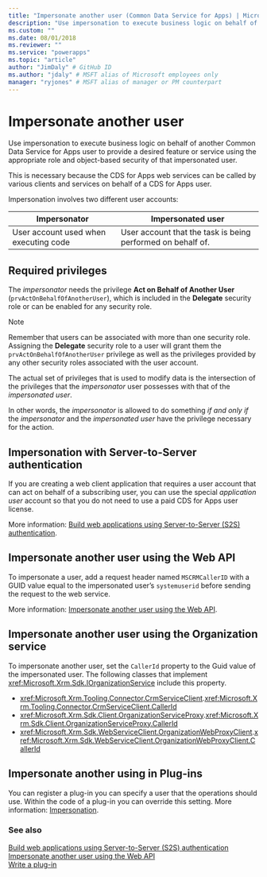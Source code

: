 ```yaml
---
title: "Impersonate another user (Common Data Service for Apps) | Microsoft Docs" # Intent and product brand in a unique string of 43-59 chars including spaces
description: "Use impersonation to execute business logic on behalf of another Common Data Service for Apps user to provide a desired feature or service using the appropriate role and object-based security of that impersonated user." # 115-145 characters including spaces. This abstract displays in the search result.
ms.custom: ""
ms.date: 08/01/2018
ms.reviewer: ""
ms.service: "powerapps"
ms.topic: "article"
author: "JimDaly" # GitHub ID
ms.author: "jdaly" # MSFT alias of Microsoft employees only
manager: "ryjones" # MSFT alias of manager or PM counterpart
---
```

# Impersonate another user

Use impersonation to execute business logic on behalf of another Common Data Service for Apps user to provide a desired feature or service using the appropriate role and object-based security of that impersonated user. 

This is necessary because the CDS for Apps web services can be called by various clients and services on behalf of a CDS for Apps user.

Impersonation involves two different user accounts: 

|Impersonator|Impersonated user|
|--|--|
|User account used when executing code|User account that the task is being performed on behalf of.|

## Required privileges

The *impersonator* needs the privilege **Act on Behalf of Another User** (`prvActOnBehalfOfAnotherUser`), which is included in the **Delegate** security role or can be enabled for any security role.

> [!NOTE]
> Remember that users can be associated with more than one security role. Assigning the **Delegate** security role to a user will grant them the `prvActOnBehalfOfAnotherUser` privilege as well as the privileges provided by any other security roles associated with the user account.

The actual set of privileges that is used to modify data is the intersection of the privileges that the *impersonator* user possesses with that of the *impersonated user*. 

In other words, the *impersonator* is allowed to do something *if and only if* the *impersonator* and the *impersonated user* have the privilege necessary for the action.

## Impersonation with Server-to-Server authentication

If you are creating a web client application that requires a user account that can act on behalf of a subscribing user, you can use the special *application user* account so that you do not need to use a paid CDS for Apps user license.

More information: [Build web applications using Server-to-Server (S2S) authentication](build-web-applications-server-server-s2s-authentication.md).

## Impersonate another user using the Web API

To impersonate a user, add a request header named `MSCRMCallerID` with a GUID value equal to the impersonated user’s `systemuserid` before sending the request to the web service. 

More information: [Impersonate another user using the Web API](webapi/impersonate-another-user-web-api.md).


## Impersonate another user using the Organization service

To impersonate another user, set the `CallerId` property to the Guid value of the impersonated user. The following classes that implement <xref:Microsoft.Xrm.Sdk.IOrganizationService> include this property.

- <xref:Microsoft.Xrm.Tooling.Connector.CrmServiceClient>.<xref:Microsoft.Xrm.Tooling.Connector.CrmServiceClient.CallerId>
- <xref:Microsoft.Xrm.Sdk.Client.OrganizationServiceProxy>.<xref:Microsoft.Xrm.Sdk.Client.OrganizationServiceProxy.CallerId>
- <xref:Microsoft.Xrm.Sdk.WebServiceClient.OrganizationWebProxyClient>.<xref:Microsoft.Xrm.Sdk.WebServiceClient.OrganizationWebProxyClient.CallerId>

## Impersonate another using in Plug-ins

You can register a plug-in you can specify a user that the operations should use. Within the code of a plug-in you can override this setting.
More information: [Impersonation](write-plug-in.md#impersonation).


### See also

[Build web applications using Server-to-Server (S2S) authentication](build-web-applications-server-server-s2s-authentication.md)<br />
[Impersonate another user using the Web API](webapi/impersonate-another-user-web-api.md)<br />
[Write a plug-in](write-plug-in.md)
